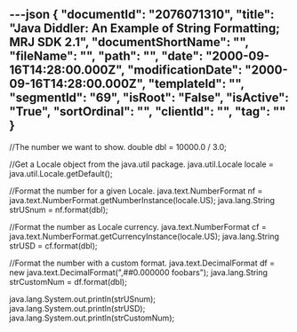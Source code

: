 ---json
{
  "documentId": "2076071310",
  "title": "Java Diddler: An Example of String Formatting; MRJ SDK 2.1",
  "documentShortName": "",
  "fileName": "",
  "path": "",
  "date": "2000-09-16T14:28:00.000Z",
  "modificationDate": "2000-09-16T14:28:00.000Z",
  "templateId": "",
  "segmentId": "69",
  "isRoot": "False",
  "isActive": "True",
  "sortOrdinal": "",
  "clientId": "",
  "tag": ""
}
---

//The number we want to show.
double dbl = 10000.0 / 3.0;

//Get a Locale object from the java.util package.
java.util.Locale locale = java.util.Locale.getDefault();

//Format the number for a given Locale.
java.text.NumberFormat nf = java.text.NumberFormat.getNumberInstance(locale.US);
java.lang.String strUSnum = nf.format(dbl);

//Format the number as Locale currency.
java.text.NumberFormat cf = java.text.NumberFormat.getCurrencyInstance(locale.US);
java.lang.String strUSD = cf.format(dbl);

//Format the number with a custom format.
java.text.DecimalFormat df = new java.text.DecimalFormat(&quot;,##0.000000 foobars&quot;);
java.lang.String strCustomNum = df.format(dbl);

java.lang.System.out.println(strUSnum);
java.lang.System.out.println(strUSD);
java.lang.System.out.println(strCustomNum);
